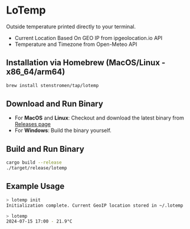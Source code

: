 # LoTemp

Outside temperature printed directly to your terminal.

- Current Location Based On GEO IP from ipgeolocation.io API
- Temperature and Timezone from Open-Meteo API

## Installation via Homebrew (MacOS/Linux - x86_64/arm64)

```bash
brew install stenstromen/tap/lotemp
```

## Download and Run Binary

- For **MacOS** and **Linux**: Checkout and download the latest binary from [Releases page](https://github.com/Stenstromen/lotemp/releases/latest/)
- For **Windows**: Build the binary yourself.

## Build and Run Binary

```bash
cargo build --release
./target/release/lotemp
```

## Example Usage

```bash
> lotemp init
Initialization complete. Current GeoIP location stored in ~/.lotemp
```

```bash
> lotemp
2024-07-15 17:00 - 21.9°C
```
